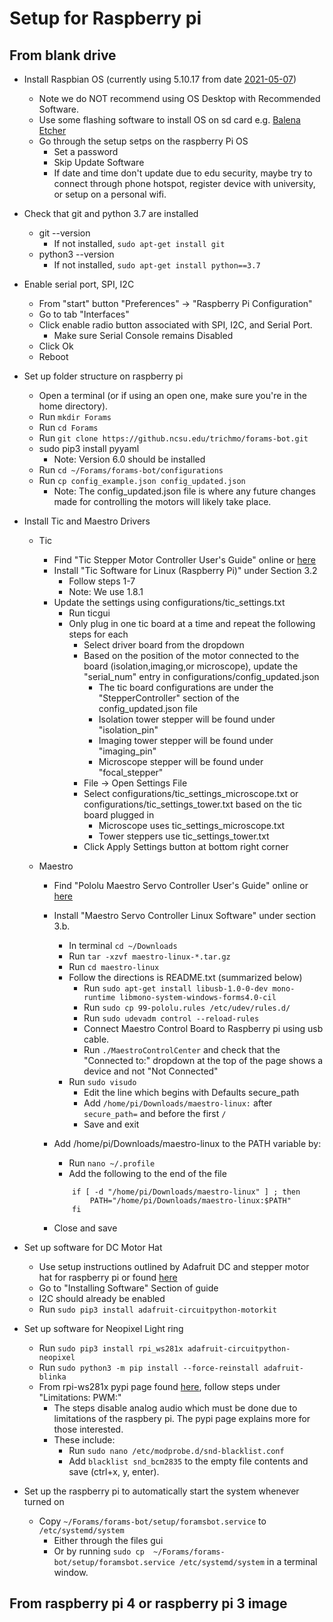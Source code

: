 # Setup for Raspberry pi

## From blank drive
- Install Raspbian OS (currently using 5.10.17 from date [2021-05-07](https://downloads.raspberrypi.org/raspios_armhf/images/raspios_armhf-2021-05-28/2021-05-07-raspios-buster-armhf.zip))
    - Note we do NOT recommend using OS Desktop with Recommended Software.
    - Use some flashing software to install OS on sd card e.g. [Balena Etcher](https://www.balena.io/etcher/)
    - Go through the setup setps on the raspberry Pi OS
        - Set a password
        - Skip Update Software
        - If date and time don't update due to edu security, maybe try to connect through phone hotspot, register device with university, or setup on a personal wifi.
- Check that git and python 3.7 are installed
	- git --version
		- If not installed, `sudo apt-get install git`
	- python3 --version
		- If not installed, `sudo apt-get install python==3.7`
- Enable serial port, SPI, I2C
	- From "start" button "Preferences" -> "Raspberry Pi Configuration"
	- Go to tab "Interfaces"
	- Click enable radio button associated with SPI, I2C, and Serial Port.
		- Make sure Serial Console remains Disabled
	- Click Ok
	- Reboot
	
- Set up folder structure on raspberry pi
	- Open a terminal (or if using an open one, make sure you're in the home directory).
	- Run `mkdir Forams`
	- Run `cd Forams`
	- Run `git clone https://github.ncsu.edu/trichmo/forams-bot.git`
	- sudo pip3 install pyyaml
	    - Note: Version 6.0 should be installed
	- Run `cd ~/Forams/forams-bot/configurations`
	- Run `cp config_example.json config_updated.json`
	    - Note: The config_updated.json file is where any future changes made for controlling the motors will likely take place.
- Install Tic and Maestro Drivers
	- Tic
		- Find "Tic Stepper Motor Controller User's Guide" online or [here](https://www.pololu.com/docs/0J71/all#1.2)
		- Install "Tic Software for Linux (Raspberry Pi)" under Section 3.2
			- Follow steps 1-7
			- Note: We use 1.8.1
		- Update the settings using configurations/tic_settings.txt
			- Run ticgui
			- Only plug in one tic board at a time and repeat the following steps for each
			    - Select driver board from the dropdown
			    - Based on the position of the motor connected to the board (isolation,imaging,or microscope), update the "serial_num" entry in configurations/config\_updated.json
			        - The tic board configurations are under the "StepperController" section of the config_updated.json file
			        - Isolation tower stepper will be found under "isolation_pin"
			        - Imaging tower stepper will be found under "imaging_pin"
			        - Microscope stepper will be found under "focal_stepper"
			    - File -> Open Settings File
			    - Select configurations/tic\_settings\_microscope.txt or configurations/tic\_settings\_tower.txt based on the tic board plugged in
			        - Microscope uses tic\_settings\_microscope.txt
			        - Tower steppers use tic\_settings\_tower.txt
			    - Click Apply Settings button at bottom right corner
			
	- Maestro
		- Find "Pololu Maestro Servo Controller User's Guide" online or [here](https://www.pololu.com/docs/0J40)
		- Install "Maestro Servo Controller Linux Software" under section 3.b.
			- In terminal `cd ~/Downloads`
			- Run `tar -xzvf maestro-linux-*.tar.gz`
			- Run `cd maestro-linux`
			- Follow the directions is README.txt (summarized below)
				- Run `sudo apt-get install libusb-1.0-0-dev mono-runtime libmono-system-windows-forms4.0-cil`
				- Run `sudo cp 99-pololu.rules /etc/udev/rules.d/`
				- Run `sudo udevadm control --reload-rules`
				- Connect Maestro Control Board to Raspberry pi using usb cable.
				- Run `./MaestroControlCenter` and check that the "Connected to:" dropdown at the top of the page shows a device and not "Not Connected"
			- Run `sudo visudo`
			    - Edit the line which begins with Defaults     secure_path
			    - Add `/home/pi/Downloads/maestro-linux:` after `secure_path=` and before the first `/`
			    - Save and exit

        - Add /home/pi/Downloads/maestro-linux to the PATH variable by:
		    - Run `nano ~/.profile`
		    - Add the following to the end of the file 
			```
				if [ -d "/home/pi/Downloads/maestro-linux" ] ; then
				    PATH="/home/pi/Downloads/maestro-linux:$PATH"
				fi
			```
		- Close and save

- Set up software for DC Motor Hat
	- Use setup instructions outlined by Adafruit DC and stepper motor hat for raspberry pi or found [here](https://learn.adafruit.com/adafruit-dc-and-stepper-motor-hat-for-raspberry-pi/overview)
	- Go to "Installing Software" Section of guide
	- I2C should already be enabled
	- Run `sudo pip3 install adafruit-circuitpython-motorkit`
- Set up software for Neopixel Light ring
	- Run `sudo pip3 install rpi_ws281x adafruit-circuitpython-neopixel`
	- Run `sudo python3 -m pip install --force-reinstall adafruit-blinka`
	- From rpi-ws281x pypi page found [here](https://pypi.org/project/rpi-ws281x/), follow steps under "Limitations: PWM:"
		- The steps disable analog audio which must be done due to limitations of the raspbery pi. The pypi page explains more for those interested.		
		- These include:
			- Run `sudo nano /etc/modprobe.d/snd-blacklist.conf`
			- Add `blacklist snd_bcm2835` to the empty file contents and save (ctrl+x, y, enter).
- Set up the raspberry pi to automatically start the system whenever turned on
	- Copy `~/Forams/forams-bot/setup/foramsbot.service` to `/etc/systemd/system`
		- Either through the files gui
		- Or by running `sudo cp  ~/Forams/forams-bot/setup/foramsbot.service /etc/systemd/system` in a terminal window.


## From raspberry pi 4 or raspberry pi 3 image

